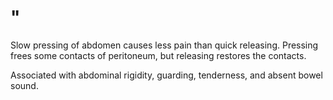 # "

Slow pressing of abdomen causes less pain than quick releasing.
Pressing frees some contacts of peritoneum, but releasing restores the contacts.

Associated with abdominal rigidity, guarding, tenderness, and absent bowel sound.
